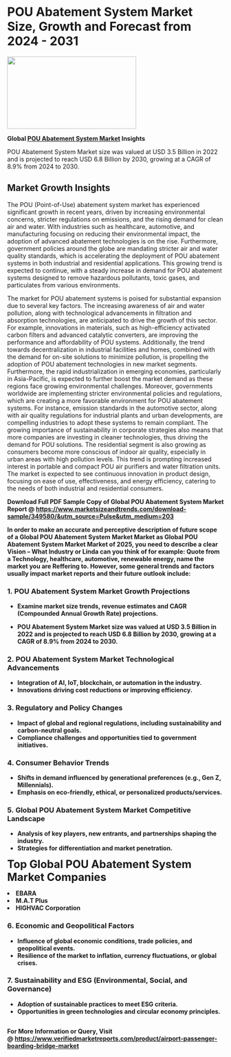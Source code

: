 <H1>POU Abatement System Market Size, Growth and Forecast from 2024 - 2031</H1><img class="aligncenter size-medium wp-image-584254" src="https://thirdeyenews.in/wp-content/uploads/2024/09/Global-Market-Research-300x168.jpeg" alt="" width="300" height="168" /><p><strong>Global&nbsp;<a href="https://www.marketsizeandtrends.com/download-sample/349580/&amp;utm_source=Pulse&amp;utm_medium=203">POU Abatement System Market</a> Insights</strong></p><p>POU Abatement System Market size was valued at USD 3.5 Billion in 2022 and is projected to reach USD 6.8 Billion by 2030, growing at a CAGR of 8.9% from 2024 to 2030.</p><p><h2>Market Growth Insights</h2> <p>The POU (Point-of-Use) abatement system market has experienced significant growth in recent years, driven by increasing environmental concerns, stricter regulations on emissions, and the rising demand for clean air and water. With industries such as healthcare, automotive, and manufacturing focusing on reducing their environmental impact, the adoption of advanced abatement technologies is on the rise. Furthermore, government policies around the globe are mandating stricter air and water quality standards, which is accelerating the deployment of POU abatement systems in both industrial and residential applications. This growing trend is expected to continue, with a steady increase in demand for POU abatement systems designed to remove hazardous pollutants, toxic gases, and particulates from various environments.</p> <p><strong></strong></p> <p>The market for POU abatement systems is poised for substantial expansion due to several key factors. The increasing awareness of air and water pollution, along with technological advancements in filtration and absorption technologies, are anticipated to drive the growth of this sector. For example, innovations in materials, such as high-efficiency activated carbon filters and advanced catalytic converters, are improving the performance and affordability of POU systems. Additionally, the trend towards decentralization in industrial facilities and homes, combined with the demand for on-site solutions to minimize pollution, is propelling the adoption of POU abatement technologies in new market segments. Furthermore, the rapid industrialization in emerging economies, particularly in Asia-Pacific, is expected to further boost the market demand as these regions face growing environmental challenges. Moreover, governments worldwide are implementing stricter environmental policies and regulations, which are creating a more favorable environment for POU abatement systems. For instance, emission standards in the automotive sector, along with air quality regulations for industrial plants and urban developments, are compelling industries to adopt these systems to remain compliant. The growing importance of sustainability in corporate strategies also means that more companies are investing in cleaner technologies, thus driving the demand for POU solutions. The residential segment is also growing as consumers become more conscious of indoor air quality, especially in urban areas with high pollution levels. This trend is prompting increased interest in portable and compact POU air purifiers and water filtration units. The market is expected to see continuous innovation in product design, focusing on ease of use, effectiveness, and energy efficiency, catering to the needs of both industrial and residential consumers. <p><strong></p><p><span class=""><strong>Download Full PDF Sample Copy of Global POU Abatement System Market Report</strong> @ <a href="https://www.marketsizeandtrends.com/download-sample/349580/&amp;utm_source=Pulse&amp;utm_medium=203" target="_blank">https://www.marketsizeandtrends.com/download-sample/349580/&amp;utm_source=Pulse&amp;utm_medium=203</a></span></p><p>In order to make an accurate and perceptive description of future scope of a Global&nbsp;POU Abatement System Market Market as Global&nbsp;POU Abatement System Market Market of 2025, you need to describe a clear Vision &ndash; What Industry or Linda can you think of for example: Quote from a Technology, healthcare, automotive, renewable energy, name the market you are Reffering to. However, some general trends and factors usually impact market reports and their future outlook include:</p><h3>1.&nbsp;<strong>POU Abatement System Market Growth Projections</strong></h3><ul><li>Examine market size trends, revenue estimates and CAGR (Compounded Annual Growth Rate) projections.</li><li><p>POU Abatement System Market size was valued at USD 3.5 Billion in 2022 and is projected to reach USD 6.8 Billion by 2030, growing at a CAGR of 8.9% from 2024 to 2030.</p></li></ul><h3>2.&nbsp;<strong>POU Abatement System Market Technological Advancements</strong></h3><ul><li>Integration of AI, IoT, blockchain, or automation in the industry.</li><li>Innovations driving cost reductions or improving efficiency.</li></ul><h3>3.&nbsp;<strong>Regulatory and Policy Changes</strong></h3><ul><li>Impact of global and regional regulations, including sustainability and carbon-neutral goals.</li><li>Compliance challenges and opportunities tied to government initiatives.</li></ul><h3>4.&nbsp;<strong>Consumer Behavior Trends</strong></h3><ul><li>Shifts in demand influenced by generational preferences (e.g., Gen Z, Millennials).</li><li>Emphasis on eco-friendly, ethical, or personalized products/services.</li></ul><h3>5.&nbsp;<strong>Global POU Abatement System Market Competitive Landscape</strong></h3><ul><li>Analysis of key players, new entrants, and partnerships shaping the industry.</li><li>Strategies for differentiation and market penetration.</li></ul><p data-pm-slice="1 1 []"><span style="color: inherit; font-family: inherit; font-size: 25px;">Top Global POU Abatement System Market Companies</span></p><div class="" data-test-id=""><p><li>EBARA</li><li> M.A.T Plus</li><li> HIGHVAC Corporation</li></p></div><h3>6.&nbsp;<strong>Economic and Geopolitical Factors</strong></h3><ul><li>Influence of global economic conditions, trade policies, and geopolitical events.</li><li>Resilience of the market to inflation, currency fluctuations, or global crises.</li></ul><h3>7.&nbsp;<strong>Sustainability and ESG (Environmental, Social, and Governance)</strong></h3><ul><li>Adoption of sustainable practices to meet ESG criteria.</li><li>Opportunities in green technologies and circular economy principles.</li></ul><h2><strong style="font-size: 14px;">For More Information or Query, Visit @&nbsp;</strong><a style="background-color: #ffffff; font-size: 14px;" href="https://www.marketsizeandtrends.com/report/pou-abatement-system-market/" target="_blank">https://www.verifiedmarketreports.com/product/airport-passenger-boarding-bridge-market</a></h2>
